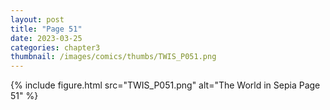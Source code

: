 ```yaml
---
layout: post
title: "Page 51"
date: 2023-03-25
categories: chapter3
thumbnail: /images/comics/thumbs/TWIS_P051.png
---
```


{% include figure.html src="TWIS_P051.png" alt="The World in Sepia Page 51" %}